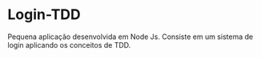 # Login-TDD
Pequena aplicação desenvolvida em Node Js. Consiste em um sistema de login aplicando os conceitos de TDD.
